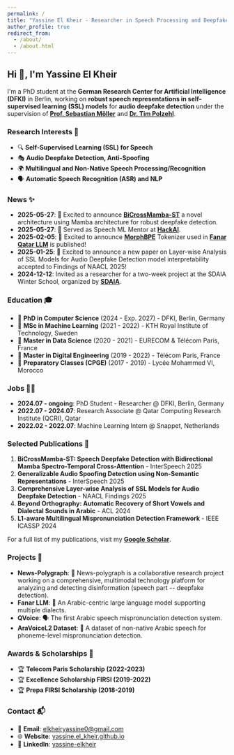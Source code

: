 ```yaml
---
permalink: /
title: "Yassine El Kheir - Researcher in Speech Processing and Deepfake Detection"
author_profile: true
redirect_from:
  - /about/
  - /about.html
---
```



## Hi 👋, I'm Yassine El Kheir
I'm a PhD student at the **German Research Center for Artificial Intelligence (DFKI)** in Berlin, working on **robust speech representations in self-supervised learning (SSL) models** for **audio deepfake detection** under the supervision of **[Prof. Sebastian Möller](https://scholar.google.de/citations?user=BC_qcg0AAAAJ&hl=en)** and  **[Dr. Tim Polzehl](https://scholar.google.de/citations?user=tImnUh0AAAAJ&hl=en)**.

### Research Interests 👀
- 🔍 **Self-Supervised Learning (SSL) for Speech**
- 🎭 **Audio Deepfake Detection, Anti-Spoofing**
- 🌍 **Multilingual and Non-Native Speech Processing/Recognition**
- 🗣 **Automatic Speech Recognition (ASR) and NLP**

### News ✨
- **2025-05-27**: 🎉 Excited to announce **[BiCrossMamba-ST](https://arxiv.org/pdf/2505.13930)** a novel architecture using Mamba architecture for robust deepfake detection.
- **2025-05-27**: 🎉 Served as Speech ML Mentor at **[HackAI](https://hackai.ma)**.
- **2025-02-05**: 🎉 Excited to announce **[MorphBPE](https://arxiv.org/pdf/2502.00894)** Tokenizer used in **[Fanar Qatar LLM](https://arxiv.org/pdf/2501.13944)** is published!
- **2025-01-25**: 🎉 Excited to announce a new paper on Layer-wise Analysis of SSL Models for Audio Deepfake Detection model interpretability accepted to Findings of NAACL 2025!
- **2024-12-12**: Invited as a researcher for a two-week project at the SDAIA Winter School, organized by **[SDAIA](https://sdaia-event.webflow.io/)**. 


### Education 🎓
- 📍 **PhD in Computer Science** (2024 - Exp. 2027) - DFKI, Berlin, Germany
- 📍 **MSc in Machine Learning** (2021 - 2022) - KTH Royal Institute of Technology, Sweden
- 📍 **Master in Data Science** (2020 - 2021) - EURECOM & Télécom Paris, France
- 📍 **Master in Digital Engineering** (2019 - 2022) - Télécom Paris, France
- 📍 **Preparatory Classes (CPGE)** (2017 - 2019) - Lycée Mohammed VI, Morocco

### Jobs 🧑‍💻
- **2024.07 - ongoing**: PhD Student - Researcher @ DFKI, Berlin, Germany
- **2022.07 - 2024.07**: Research Associate @ Qatar Computing Research Institute (QCRI), Qatar
- **2022.02 - 2022.07**: Machine Learning Intern @ Snappet, Netherlands

### Selected Publications 📜
1. **BiCrossMamba-ST: Speech Deepfake Detection with Bidirectional Mamba Spectro-Temporal Cross-Attention** - InterSpeech 2025
2. **Generalizable Audio Spoofing Detection using Non-Semantic Representations** - InterSpeech 2025
3. **Comprehensive Layer-wise Analysis of SSL Models for Audio Deepfake Detection** - NAACL Findings 2025
4. **Beyond Orthography: Automatic Recovery of Short Vowels and Dialectal Sounds in Arabic** - ACL 2024
5. **L1-aware Multilingual Mispronunciation Detection Framework** - IEEE ICASSP 2024

For a full list of my publications, visit my **[Google Scholar](https://scholar.google.com/)**.

### Projects 🚀
- **News-Polygraph**: 🤖 News-polygraph is a collaborative research project working on a comprehensive, multimodal technology platform for analyzing and detecting disinformation (speech part -- deepfake detection).
- **Fanar LLM**: 🤖 An Arabic-centric large language model supporting multiple dialects.
- **QVoice**: 🗣️ The first Arabic speech mispronunciation detection system.
- **AraVoiceL2 Dataset**: 🎤 A dataset of non-native Arabic speech for phoneme-level mispronunciation detection.

### Awards & Scholarships 🏅
- 🏆 **Telecom Paris Scholarship (2022-2023)**
- 🏆 **Excellence Scholarship FIRSI (2019-2022)**
- 🏆 **Prepa FIRSI Scholarship (2018-2019)**

### Contact 📬
- 📧 **Email**: elkheiryassine0@gmail.com
- 🌐 **Website**: [yassine.el_kheir.github.io](https://yaselley.github.io)
- 🔗 **LinkedIn**: [yassine-elkheir](https://www.linkedin.com/in/yassine-elkheir-169b97191/)
